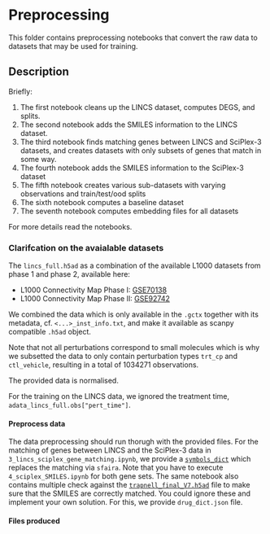 # Preprocessing

This folder contains preprocessing notebooks that convert the raw data to datasets that may
be used for training. 

## Description
Briefly:
1. The first notebook cleans up the LINCS dataset, computes DEGS, and splits.
2. The second notebook adds the SMILES information to the LINCS dataset.
3. The third notebook finds matching genes between LINCS and SciPlex-3 datasets, and creates datasets with only subsets of genes that match in some way.
4. The fourth notebook adds the SMILES information to the SciPlex-3 dataset
5. The fifth notebook creates various sub-datasets with varying observations and  train/test/ood splits
6. The sixth notebook computes a baseline dataset
7. The seventh notebook computes embedding files for all datasets

For more details read the notebooks.

### Clarifcation on the avaialable datasets

The `lincs_full.h5ad` as a combination of the available L1000 datasets from phase 1 and phase 2, available here: 
- L1000 Connectivity Map Phase I: [GSE70138](https://www.ncbi.nlm.nih.gov/geo/query/acc.cgi?acc=GSE70138)
- L1000 Connectivity Map Phase II: [GSE92742](https://www.ncbi.nlm.nih.gov/geo/query/acc.cgi?acc=GSE92742)

We combined the data which is only available in the `.gctx` together with its metadata, cf. `<...>_inst_info.txt`, and make it available as scanpy compatible `.h5ad` object. 

Note that not all perturbations correspond to small molecules which is why we subsetted the data to only contain perturbation types `trt_cp` and `ctl_vehicle`, resulting in a total of 1034271 observations.

The provided data is normalised. 

For the training on the LINCS data, we ignored the treatment time, `adata_lincs_full.obs["pert_time"]`.

#### Preprocess data 
The data preprocessing should run thorugh with the provided files. For the matching of genes between LINCS and the SciPlex-3 data in `3_lincs_sciplex_gene_matching.ipynb`, we provide a [`symbols_dict`](https://drive.google.com/file/d/16V5nyj3xKlsUk_cJtRYtkpFiglGzP9Xl/view?usp=sharing) which replaces the matching via `sfaira`. Note that you have to execute `4_sciplex_SMILES.ipynb` for both gene sets. The same notebook also contains multiple check against the [`trapnell_final_V7.h5ad`](https://drive.google.com/file/d/1_JUg631r_QfZhKl9NZXXzVefgCMPXE_9/view?usp=share_link) file to make sure that the SMILES are correctly matched. You could ignore these and implement your own solution. For this, we provide `drug_dict.json` file.

#### Files produced

